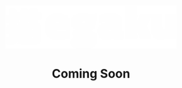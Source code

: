<p align="center"><a href="https://egaku.space" target="_blank"><img src="https://raw.githubusercontent.com/galihtrisna/egaku.space/master/public/img/logo_white.png" width="400"></a></p>

<center><h1 style="text-align: center;">Coming Soon</h1></center>

